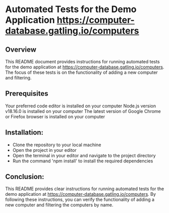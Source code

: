 # Automated Tests for the Demo Application https://computer-database.gatling.io/computers

## Overview
This README document provides instructions for running automated tests for the demo application at https://computer-database.gatling.io/computers. The focus of these tests is on the functionality of adding a new computer and filtering.


## Prerequisites

Your preferred code editor is installed on your computer
Node.js version v18.16.0  is installed on your computer
The latest version of Google Chrome or Firefox browser is installed on your computer


## Installation:

- Clone the repository to your local machine
- Open the project in your editor
- Open the terminal in your editor and navigate to the project directory
- Run the command 'npm install' to install the required dependencies


## Conclusion:

This README provides clear instructions for running automated tests for the demo application at https://computer-database.gatling.io/computers. By following these instructions, you can verify the functionality of adding a new computer and filtering the computers by name.

